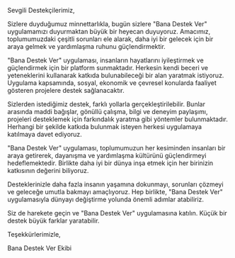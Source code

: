 Sevgili Destekçilerimiz,

Sizlere duyduğumuz minnettarlıkla, bugün sizlere "Bana Destek Ver" uygulamamızı duyurmaktan büyük bir heyecan duyuyoruz. Amacımız, toplumumuzdaki çeşitli sorunları ele alarak, daha iyi bir gelecek için bir araya gelmek ve yardımlaşma ruhunu güçlendirmektir.

"Bana Destek Ver" uygulaması, insanların hayatlarını iyileştirmek ve güçlendirmek için bir platform sunmaktadır. Herkesin kendi beceri ve yeteneklerini kullanarak katkıda bulunabileceği bir alan yaratmak istiyoruz. Uygulama kapsamında, sosyal, ekonomik ve çevresel konularda faaliyet gösteren projelere destek sağlanacaktır.

Sizlerden istediğimiz destek, farklı yollarla gerçekleştirilebilir. Bunlar arasında maddi bağışlar, gönüllü çalışma, bilgi ve deneyim paylaşımı, projeleri desteklemek için farkındalık yaratma gibi yöntemler bulunmaktadır. Herhangi bir şekilde katkıda bulunmak isteyen herkesi uygulamaya katılmaya davet ediyoruz.

"Bana Destek Ver" uygulaması, toplumumuzun her kesiminden insanları bir araya getirerek, dayanışma ve yardımlaşma kültürünü güçlendirmeyi hedeflemektedir. Birlikte daha iyi bir dünya inşa etmek için her birinizin katkısının değerini biliyoruz.

Desteklerinizle daha fazla insanın yaşamına dokunmayı, sorunları çözmeyi ve geleceğe umutla bakmayı amaçlıyoruz. Hep birlikte, "Bana Destek Ver" uygulamasıyla dünyayı değiştirme yolunda önemli adımlar atabiliriz.

Siz de harekete geçin ve "Bana Destek Ver" uygulamasına katılın. Küçük bir destek büyük farklar yaratabilir.

Teşekkürlerimizle,

Bana Destek Ver Ekibi
